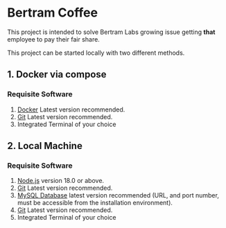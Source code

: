 # Bertram Coffee

This project is intended to solve Bertram Labs growing issue getting **that** employee to pay their fair share.

This project can be started locally with two different methods.

## 1. Docker via compose

### Requisite Software

1. [Docker](https://www.docker.com/products/docker-desktop/) Latest version recommended.
2. [Git](https://git-scm.com/downloads) Latest version recommended.
3. Integrated Terminal of your choice

## 2. Local Machine

### Requisite Software

1. [Node.js](https://nodejs.org/en/download) version 18.0 or above.
2. [Git](https://git-scm.com/downloads) Latest version recommended.
3. [MySQL Database](https://dev.mysql.com/downloads/) latest version recommended (URL, and port number, must be accessible from the installation environment).
4. [Git](https://git-scm.com/downloads) Latest version recommended.
5. Integrated Terminal of your choice
